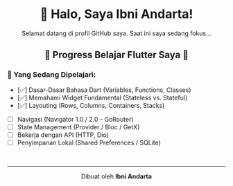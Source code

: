 <div align="center">
  
  <h1>👋 Halo, Saya Ibni Andarta!</h1>
  
  <p>Selamat datang di profil GitHub saya. Saat ini saya sedang fokus...<p>
  
  <h2>🚀 Progress Belajar Flutter Saya 🚀</h2>
  
</div>

### 🌱 Yang Sedang Dipelajari:
* [✅] Dasar-Dasar Bahasa Dart (Variables, Functions, Classes)
* [✅] Memahami Widget Fundamental (Stateless vs. Stateful)
* [✅] Layouting (Rows, Columns, Containers, Stacks)
* [ ] Navigasi (Navigator 1.0 / 2.0 - GoRouter)
* [ ] State Management (Provider / Bloc / GetX)
* [ ] Bekerja dengan API (HTTP, Dio)
* [ ] Penyimpanan Lokal (Shared Preferences / SQLite)

<br>

<div align="center">
  
  ---
  
  <p>Dibuat oleh <strong>Ibni Andarta</strong></p>

  </div>